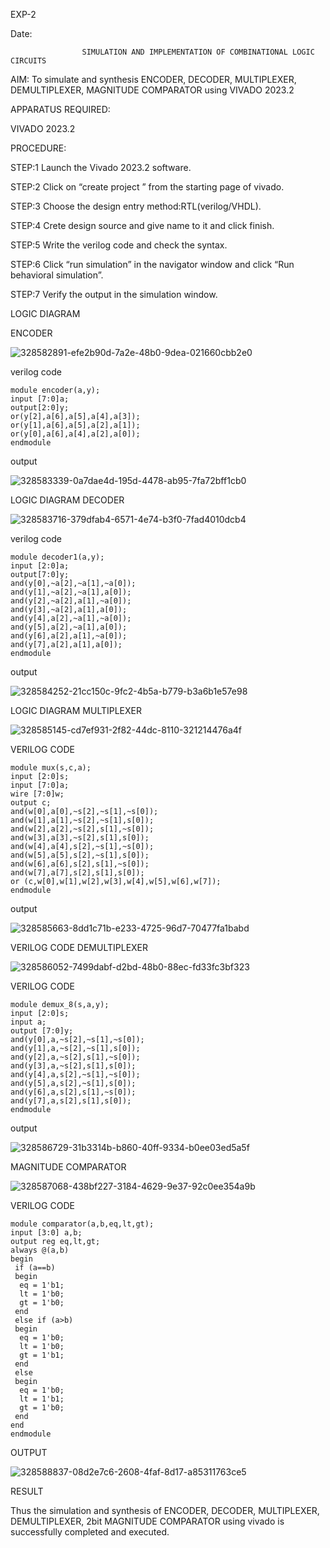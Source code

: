 EXP-2

Date:

                    SIMULATION AND IMPLEMENTATION OF COMBINATIONAL LOGIC CIRCUITS

AIM:
 To simulate and synthesis ENCODER, DECODER, MULTIPLEXER, DEMULTIPLEXER, MAGNITUDE COMPARATOR using VIVADO 2023.2

 
APPARATUS REQUIRED: 

VIVADO 2023.2

PROCEDURE:

STEP:1 Launch the Vivado 2023.2 software.

STEP:2 Click on “create project ” from the starting page of vivado.

STEP:3 Choose the design entry method:RTL(verilog/VHDL).

STEP:4 Crete design source and give name to it and click finish.

STEP:5 Write the verilog code and check the syntax.

STEP:6 Click “run simulation” in the navigator window and click “Run behavioral simulation”.

STEP:7 Verify the output in the simulation window.

LOGIC DIAGRAM

ENCODER

![328582891-efe2b90d-7a2e-48b0-9dea-021660cbb2e0](https://github.com/Bharathchows18/VLSI-LAB-EXP-2/assets/161430676/cbdf6539-bfb9-4526-aedb-0f06358dfca5)

verilog code
```
module encoder(a,y);
input [7:0]a;
output[2:0]y;
or(y[2],a[6],a[5],a[4],a[3]);
or(y[1],a[6],a[5],a[2],a[1]);
or(y[0],a[6],a[4],a[2],a[0]);
endmodule
```
output

![328583339-0a7dae4d-195d-4478-ab95-7fa72bff1cb0](https://github.com/Bharathchows18/VLSI-LAB-EXP-2/assets/161430676/bb3e066b-ee2d-4b13-86b4-76d69a71f2dc)

LOGIC DIAGRAM DECODER

![328583716-379dfab4-6571-4e74-b3f0-7fad4010dcb4](https://github.com/Bharathchows18/VLSI-LAB-EXP-2/assets/161430676/2027ff6a-4b37-4e65-b26c-bb721b2e2970)


verilog code
```
module decoder1(a,y);
input [2:0]a;
output[7:0]y;
and(y[0],~a[2],~a[1],~a[0]);
and(y[1],~a[2],~a[1],a[0]);
and(y[2],~a[2],a[1],~a[0]);
and(y[3],~a[2],a[1],a[0]);
and(y[4],a[2],~a[1],~a[0]);
and(y[5],a[2],~a[1],a[0]);
and(y[6],a[2],a[1],~a[0]);
and(y[7],a[2],a[1],a[0]);
endmodule
```
output

![328584252-21cc150c-9fc2-4b5a-b779-b3a6b1e57e98](https://github.com/Bharathchows18/VLSI-LAB-EXP-2/assets/161430676/df7019a2-8450-472e-b032-10915d08063c)

LOGIC DIAGRAM MULTIPLEXER

![328585145-cd7ef931-2f82-44dc-8110-321214476a4f](https://github.com/Bharathchows18/VLSI-LAB-EXP-2/assets/161430676/c5d0e39c-a235-4dc2-be61-019b84136e3a)


VERILOG CODE
```
module mux(s,c,a);
input [2:0]s;
input [7:0]a;
wire [7:0]w;
output c;
and(w[0],a[0],~s[2],~s[1],~s[0]);
and(w[1],a[1],~s[2],~s[1],s[0]);
and(w[2],a[2],~s[2],s[1],~s[0]);
and(w[3],a[3],~s[2],s[1],s[0]);
and(w[4],a[4],s[2],~s[1],~s[0]);
and(w[5],a[5],s[2],~s[1],s[0]);
and(w[6],a[6],s[2],s[1],~s[0]);
and(w[7],a[7],s[2],s[1],s[0]);
or (c,w[0],w[1],w[2],w[3],w[4],w[5],w[6],w[7]);
endmodule
```
output

![328585663-8dd1c71b-e233-4725-96d7-70477fa1babd](https://github.com/Bharathchows18/VLSI-LAB-EXP-2/assets/161430676/639cdb5d-6fec-40a3-bb41-877b66690ba5)

VERILOG CODE DEMULTIPLEXER

![328586052-7499dabf-d2bd-48b0-88ec-fd33fc3bf323](https://github.com/Bharathchows18/VLSI-LAB-EXP-2/assets/161430676/bd6a85c3-0d1f-49e2-9380-32c6bc22913b)


VERILOG CODE
```
module demux_8(s,a,y);
input [2:0]s;
input a;
output [7:0]y;
and(y[0],a,~s[2],~s[1],~s[0]);
and(y[1],a,~s[2],~s[1],s[0]);
and(y[2],a,~s[2],s[1],~s[0]);
and(y[3],a,~s[2],s[1],s[0]);
and(y[4],a,s[2],~s[1],~s[0]);
and(y[5],a,s[2],~s[1],s[0]);
and(y[6],a,s[2],s[1],~s[0]);
and(y[7],a,s[2],s[1],s[0]);
endmodule
```

output

![328586729-31b3314b-b860-40ff-9334-b0ee03ed5a5f](https://github.com/Bharathchows18/VLSI-LAB-EXP-2/assets/161430676/7278ac37-d30b-4678-b6f3-d3e74ecf902e)

MAGNITUDE COMPARATOR

![328587068-438bf227-3184-4629-9e37-92c0ee354a9b](https://github.com/Bharathchows18/VLSI-LAB-EXP-2/assets/161430676/be421dba-bd82-470d-8437-7824cdc767c0)

VERILOG CODE
```
module comparator(a,b,eq,lt,gt);
input [3:0] a,b;
output reg eq,lt,gt;
always @(a,b)
begin
 if (a==b)
 begin
  eq = 1'b1;
  lt = 1'b0;
  gt = 1'b0;
 end
 else if (a>b)
 begin
  eq = 1'b0;
  lt = 1'b0;
  gt = 1'b1;
 end
 else
 begin
  eq = 1'b0;
  lt = 1'b1;
  gt = 1'b0;
 end
end 
endmodule
```
OUTPUT

![328588837-08d2e7c6-2608-4faf-8d17-a85311763ce5](https://github.com/Bharathchows18/VLSI-LAB-EXP-2/assets/161430676/af894dd1-a196-47e8-826a-b801f46e4c66)

RESULT

Thus the simulation and synthesis of ENCODER, DECODER, MULTIPLEXER, DEMULTIPLEXER, 2bit MAGNITUDE COMPARATOR using vivado is successfully completed and executed.



